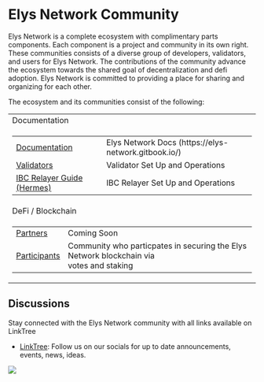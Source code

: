 # Elys Network Community

Elys Network <SAMPLE LANGUAGE> is a complete ecosystem with complimentary parts components. Each component is a project and community in its own right. These communities consists of a diverse group of developers, validators, and users for Elys Network. The contributions of the community advance the ecosystem towards the shared goal of decentralization and defi adoption. Elys Network is committed to providing a place for sharing and organizing for each other.

The ecosystem and its communities consist of the following:





<table>
  <tr>
    <td>Documentation</td>
  </tr>
  <tr>
    <td>
      <table>
        <tr>
          <td><a href="https://elys-network.gitbook.io/">Documentation</a></td>
          <td>Elys Network Docs (https://elys-network.gitbook.io/)</td>
        </tr>
        <tr>
          <td><a href="https://github.com/elys-network/elys/blob/main/validator.md">Validators</a></td>
          <td>Validator Set Up and Operations</td>
        </tr>
        <tr>
          <td><a href=".blob/main/HERMES.md">IBC Relayer Guide (Hermes)</a></td>
          <td>IBC Relayer Set Up and Operations</td>
        </tr>
      </table> 
     </td>
  </tr>
  <tr>
    <td>DeFi / Blockchain</td>
  </tr>
  <tr>
    <td>
      <table>
        <tr>
          <td><a href="./defi/file3.md">Partners</a></td>
          <td>Coming Soon</td>
        </tr>
        <tr>
          <td><a href="./defi/File4participants.md">Participants</a></td>
          <td>Community who particpates in securing the Elys Network blockchain via<br>
          votes and staking</td>
        </tr>
      </table> 
     </td>
  </tr>
</table>


## Discussions

Stay connected with the Elys Network community with all links available on LinkTree

* [LinkTree](https://linktr.ee/elysnetwork): Follow us on our socials for up to date announcements, events, news, ideas.

  

[<img src="https://img.shields.io/badge/Edit%20this%20page%20on-Github-lightgrey?style=flat-square">]([[https://github.com/elys-network/elys-community/])
